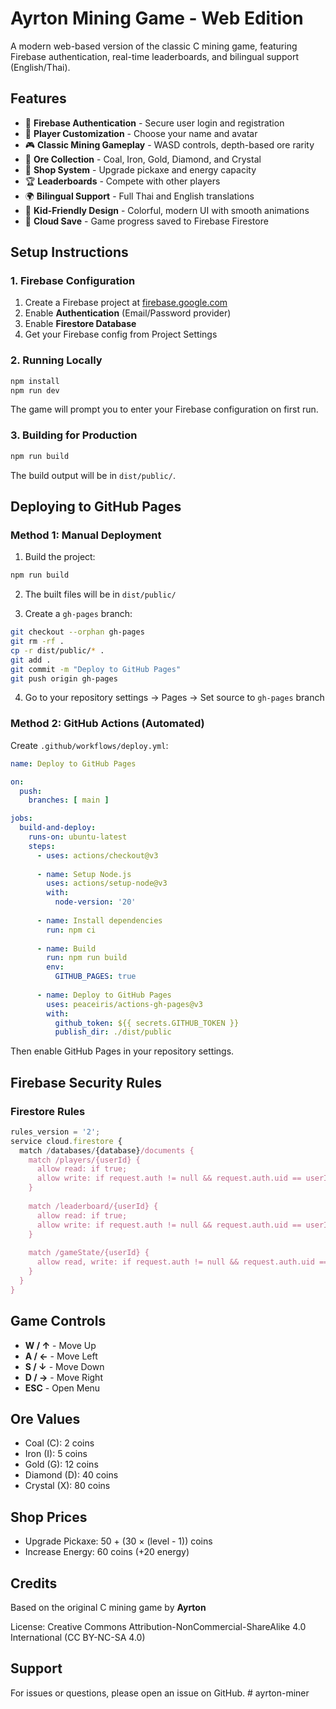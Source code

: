 # Ayrton Mining Game - Web Edition

A modern web-based version of the classic C mining game, featuring Firebase authentication, real-time leaderboards, and bilingual support (English/Thai).

## Features

- 🔐 **Firebase Authentication** - Secure user login and registration
- 👤 **Player Customization** - Choose your name and avatar
- 🎮 **Classic Mining Gameplay** - WASD controls, depth-based ore rarity
- 💎 **Ore Collection** - Coal, Iron, Gold, Diamond, and Crystal
- 🛒 **Shop System** - Upgrade pickaxe and energy capacity
- 🏆 **Leaderboards** - Compete with other players
- 🌍 **Bilingual Support** - Full Thai and English translations
- 🎨 **Kid-Friendly Design** - Colorful, modern UI with smooth animations
- 💾 **Cloud Save** - Game progress saved to Firebase Firestore

## Setup Instructions

### 1. Firebase Configuration

1. Create a Firebase project at [firebase.google.com](https://firebase.google.com)
2. Enable **Authentication** (Email/Password provider)
3. Enable **Firestore Database**
4. Get your Firebase config from Project Settings

### 2. Running Locally

```bash
npm install
npm run dev
```

The game will prompt you to enter your Firebase configuration on first run.

### 3. Building for Production

```bash
npm run build
```

The build output will be in `dist/public/`.

## Deploying to GitHub Pages

### Method 1: Manual Deployment

1. Build the project:
```bash
npm run build
```

2. The built files will be in `dist/public/`

3. Create a `gh-pages` branch:
```bash
git checkout --orphan gh-pages
git rm -rf .
cp -r dist/public/* .
git add .
git commit -m "Deploy to GitHub Pages"
git push origin gh-pages
```

4. Go to your repository settings → Pages → Set source to `gh-pages` branch

### Method 2: GitHub Actions (Automated)

Create `.github/workflows/deploy.yml`:

```yaml
name: Deploy to GitHub Pages

on:
  push:
    branches: [ main ]

jobs:
  build-and-deploy:
    runs-on: ubuntu-latest
    steps:
      - uses: actions/checkout@v3
      
      - name: Setup Node.js
        uses: actions/setup-node@v3
        with:
          node-version: '20'
          
      - name: Install dependencies
        run: npm ci
        
      - name: Build
        run: npm run build
        env:
          GITHUB_PAGES: true
        
      - name: Deploy to GitHub Pages
        uses: peaceiris/actions-gh-pages@v3
        with:
          github_token: ${{ secrets.GITHUB_TOKEN }}
          publish_dir: ./dist/public
```

Then enable GitHub Pages in your repository settings.

## Firebase Security Rules

### Firestore Rules

```javascript
rules_version = '2';
service cloud.firestore {
  match /databases/{database}/documents {
    match /players/{userId} {
      allow read: if true;
      allow write: if request.auth != null && request.auth.uid == userId;
    }
    
    match /leaderboard/{userId} {
      allow read: if true;
      allow write: if request.auth != null && request.auth.uid == userId;
    }
    
    match /gameState/{userId} {
      allow read, write: if request.auth != null && request.auth.uid == userId;
    }
  }
}
```

## Game Controls

- **W / ↑** - Move Up
- **A / ←** - Move Left
- **S / ↓** - Move Down
- **D / →** - Move Right
- **ESC** - Open Menu

## Ore Values

- Coal (C): 2 coins
- Iron (I): 5 coins
- Gold (G): 12 coins
- Diamond (D): 40 coins
- Crystal (X): 80 coins

## Shop Prices

- Upgrade Pickaxe: 50 + (30 × (level - 1)) coins
- Increase Energy: 60 coins (+20 energy)

## Credits

Based on the original C mining game by **Ayrton**

License: Creative Commons Attribution-NonCommercial-ShareAlike 4.0 International (CC BY-NC-SA 4.0)

## Support

For issues or questions, please open an issue on GitHub.
#   a y r t o n - m i n e r  
 